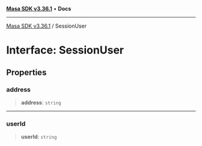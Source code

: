 [**Masa SDK v3.36.1**](../README.md) • **Docs**

***

[Masa SDK v3.36.1](../globals.md) / SessionUser

# Interface: SessionUser

## Properties

### address

> **address**: `string`

***

### userId

> **userId**: `string`
